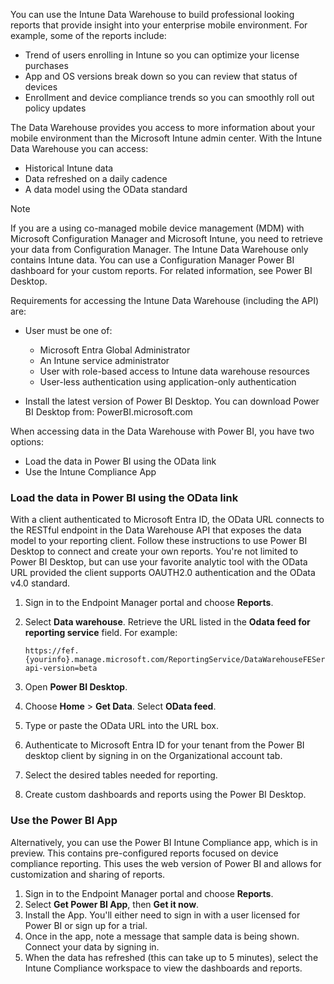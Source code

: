You can use the Intune Data Warehouse to build professional looking reports that provide insight into your enterprise mobile environment. For example, some of the reports include:

 -  Trend of users enrolling in Intune so you can optimize your license purchases
 -  App and OS versions break down so you can review that status of devices
 -  Enrollment and device compliance trends so you can smoothly roll out policy updates

The Data Warehouse provides you access to more information about your mobile environment than the Microsoft Intune admin center. With the Intune Data Warehouse you can access:

 -  Historical Intune data
 -  Data refreshed on a daily cadence
 -  A data model using the OData standard

 >[!Note]
 >If you are a using co-managed mobile device management (MDM) with Microsoft Configuration Manager and Microsoft Intune, you need to retrieve your data from Configuration Manager. The Intune Data Warehouse only contains Intune data. You can use a Configuration Manager Power BI dashboard for your custom reports. For related information, see Power BI Desktop.

Requirements for accessing the Intune Data Warehouse (including the API) are:

 -  User must be one of:
    
     -  Microsoft Entra Global Administrator
     -  An Intune service administrator
     -  User with role-based access to Intune data warehouse resources
     -  User-less authentication using application-only authentication
 -  Install the latest version of Power BI Desktop. You can download Power BI Desktop from: PowerBI.microsoft.com

When accessing data in the Data Warehouse with Power BI, you have two options:

 -  Load the data in Power BI using the OData link
 -  Use the Intune Compliance App

### Load the data in Power BI using the OData link

With a client authenticated to Microsoft Entra ID, the OData URL connects to the RESTful endpoint in the Data Warehouse API that exposes the data model to your reporting client. Follow these instructions to use Power BI Desktop to connect and create your own reports. You're not limited to Power BI Desktop, but can use your favorite analytic tool with the OData URL provided the client supports OAUTH2.0 authentication and the OData v4.0 standard.

1.  Sign in to the Endpoint Manager portal and choose **Reports**.
2.  Select **Data warehouse**. Retrieve the URL listed in the **Odata feed for reporting service** field. For example:
    
    ```
    https://fef.{yourinfo}.manage.microsoft.com/ReportingService/DataWarehouseFEService/dates?api-version=beta
    
    ```
3.  Open **Power BI Desktop**.
4.  Choose **Home** > **Get Data**. Select **OData feed**.
5.  Type or paste the OData URL into the URL box.
6.  Authenticate to Microsoft Entra ID for your tenant from the Power BI desktop client by signing in on the Organizational account tab.
7.  Select the desired tables needed for reporting.
8.  Create custom dashboards and reports using the Power BI Desktop.

### Use the Power BI App

Alternatively, you can use the Power BI Intune Compliance app, which is in preview. This contains pre-configured reports focused on device compliance reporting. This uses the web version of Power BI and allows for customization and sharing of reports.

1.  Sign in to the Endpoint Manager portal and choose **Reports**.
2.  Select **Get Power BI App**, then **Get it now**.
3.  Install the App. You'll either need to sign in with a user licensed for Power BI or sign up for a trial.
4.  Once in the app, note a message that sample data is being shown. Connect your data by signing in.
5.  When the data has refreshed (this can take up to 5 minutes), select the Intune Compliance workspace to view the dashboards and reports.
